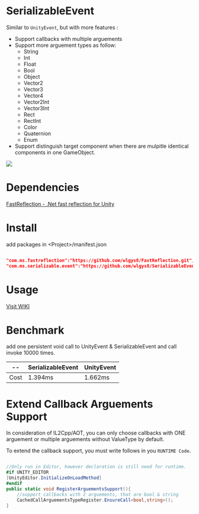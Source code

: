 # SerializableEvent

Similar to `UnityEvent`, but with more features :

- Support callbacks with multiple arguements 
- Support more arguement types as follow:
    - String
    - Int
    - Float
    - Bool
    - Object
    - Vector2
    - Vector3
    - Vector4
    - Vector2Int
    - Vector3Int
    - Rect
    - RectInt
    - Color
    - Quaternion
    - Enum
- Support distinguish target component when there are mulpitle identical components in one GameObject.
    
![](https://raw.githubusercontent.com/wiki/wlgys8/SerializableEvent/.images/img2.jpeg)

# Dependencies

[FastReflection - .Net fast reflection for Unity](https://github.com/wlgys8/FastReflection)

# Install

add packages in \<Project>/manifest.json

```json

"com.ms.fastreflection":"https://github.com/wlgys8/FastReflection.git",
"com.ms.serializable.event":"https://github.com/wlgys8/SerializableEvent.git"

```

# Usage

[Visit WIKI](https://github.com/wlgys8/SerializableEvent/wiki)

# Benchmark

add one persistent void call to UnityEvent & SerializableEvent and call invoke 10000 times.



 -- |SerializableEvent|UnityEvent
---|---|---
Cost|1.394ms|1.662ms


# Extend Callback Arguements Support
In consideration of IL2Cpp/AOT, you can only choose callbacks with ONE arguement or multiple arguements without ValueType by default.

To extend the callback support, you must write follows in you `RUNTIME Code`.


```csharp

//Only run in Editor, however declaration is still need for runtime.
#if UNITY_EDITOR 
[UnityEditor.InitializeOnLoadMethod] 
#endif
public static void RegisterArguementsSupport(){
    //support callbacks with 2 arguements, that are bool & string
    CachedCallArguementsTypeRegister.EnsureCall<bool,string>();
}

```

